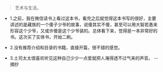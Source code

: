>艺术与生活。

- 1.之前，我在微信读书上看过这本书，看完之后就觉得这本书写的很好，主要讲述的是藏族的一个傻子少爷的故事，说傻其实不傻，甚至可以用大智若愚来形容这个少爷，又或许傻是这个少爷装的。总体看下来，觉得是一本非常好的书。这次买了实体书，开始二刷。

- 2.没有推荐介绍和目录的书籍，直接开篇，很不错的感觉。

- 3.土司太太很喜欢听见这种自己少少一点爱就把人淹得透不过气来的声音。 --摘抄
